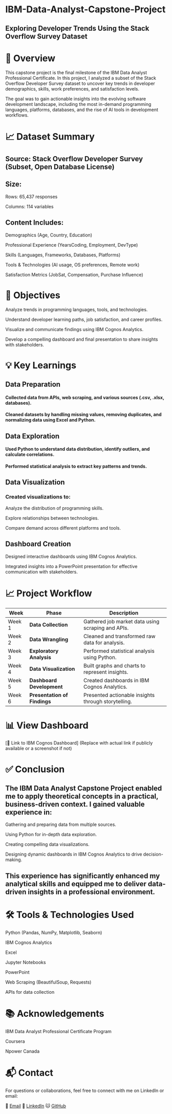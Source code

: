 # IBM-Data-Analyst-Capstone-Project
## Exploring Developer Trends Using the Stack Overflow Survey Dataset
# 🧭 Overview
This capstone project is the final milestone of the IBM Data Analyst Professional Certificate. In this project, I analyzed a subset of the Stack Overflow Developer Survey dataset to uncover key trends in developer demographics, skills, work preferences, and satisfaction levels.

The goal was to gain actionable insights into the evolving software development landscape, including the most in-demand programming languages, platforms, databases, and the rise of AI tools in development workflows.

# 📈 Dataset Summary
## Source: Stack Overflow Developer Survey (Subset, Open Database License)

## Size:

Rows: 65,437 responses

Columns: 114 variables

## Content Includes:

Demographics (Age, Country, Education)

Professional Experience (YearsCoding, Employment, DevType)

Skills (Languages, Frameworks, Databases, Platforms)

Tools & Technologies (AI usage, OS preferences, Remote work)

Satisfaction Metrics (JobSat, Compensation, Purchase Influence)

# 📌 Objectives
Analyze trends in programming languages, tools, and technologies.

Understand developer learning paths, job satisfaction, and career profiles.

Visualize and communicate findings using IBM Cognos Analytics.

Develop a compelling dashboard and final presentation to share insights with stakeholders.

# 💡 Key Learnings

## Data Preparation
#### Collected data from APIs, web scraping, and various sources (.csv, .xlsx, databases).

#### Cleaned datasets by handling missing values, removing duplicates, and normalizing data using Excel and Python.

## Data Exploration
#### Used Python to understand data distribution, identify outliers, and calculate correlations.

#### Performed statistical analysis to extract key patterns and trends.

## Data Visualization

### Created visualizations to:

Analyze the distribution of programming skills.

Explore relationships between technologies.

Compare demand across different platforms and tools.

## Dashboard Creation
Designed interactive dashboards using IBM Cognos Analytics.

Integrated insights into a PowerPoint presentation for effective communication with stakeholders.

# 📈 Project Workflow
| **Week** | **Phase**                    | **Description**                                     |
| -------- | ---------------------------- | --------------------------------------------------- |
| Week 1   | **Data Collection**          | Gathered job market data using scraping and APIs.   |
| Week 2   | **Data Wrangling**           | Cleaned and transformed raw data for analysis.      |
| Week 3   | **Exploratory Analysis**     | Performed statistical analysis using Python.        |
| Week 4   | **Data Visualization**       | Built graphs and charts to represent insights.      |
| Week 5   | **Dashboard Development**    | Created dashboards in IBM Cognos Analytics.         |
| Week 6   | **Presentation of Findings** | Presented actionable insights through storytelling. |


# 📊 View Dashboard
[🔗 Link to IBM Cognos Dashboard] (Replace with actual link if publicly available or a screenshot if not)

# ✅ Conclusion
## The IBM Data Analyst Capstone Project enabled me to apply theoretical concepts in a practical, business-driven context. I gained valuable experience in:

Gathering and preparing data from multiple sources.

Using Python for in-depth data exploration.

Creating compelling data visualizations.

Designing dynamic dashboards in IBM Cognos Analytics to drive decision-making.

## This experience has significantly enhanced my analytical skills and equipped me to deliver data-driven insights in a professional environment.

# 🛠 Tools & Technologies Used
Python (Pandas, NumPy, Matplotlib, Seaborn)

IBM Cognos Analytics

Excel

Jupyter Notebooks

PowerPoint

Web Scraping (BeautifulSoup, Requests)

APIs for data collection

# 📚 Acknowledgements
IBM Data Analyst Professional Certificate Program

Coursera

Npower Canada
# 📬 Contact
For questions or collaborations, feel free to connect with me on LinkedIn or email:

📧 [Email](farhana.03@hotmail.com)
🔗 [LinkedIn](https://www.linkedin.com/in/farhana-islam-261938262/) 
🐱 [GitHub](https://github.com/Farhanaislam1)



